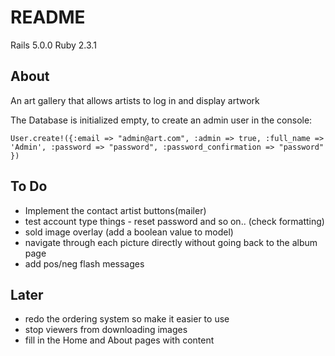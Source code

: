 # README

Rails 5.0.0
Ruby 2.3.1


## About

An art gallery that allows artists to log in and display artwork

The Database is initialized empty, to create an admin user in the console:

`User.create!({:email => "admin@art.com", :admin => true, :full_name => 'Admin', :password => "password", :password_confirmation => "password" })`


## To Do

- Implement the contact artist buttons(mailer)
- test account type things - reset password and so on.. (check formatting)
- sold image overlay (add a boolean value to model)
- navigate through each picture directly without going back to the album page
- add pos/neg flash messages


## Later

- redo the ordering system so make it easier to use
- stop viewers from downloading images
- fill in the Home and About pages with content

